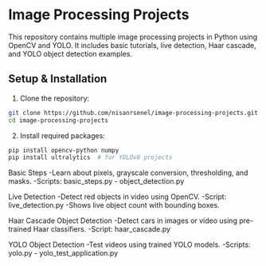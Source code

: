 # Image Processing Projects

This repository contains multiple image processing projects in Python using OpenCV and YOLO. It includes basic tutorials, live detection, Haar cascade, and YOLO object detection examples.

## Setup & Installation

1. Clone the repository:

```bash
git clone https://github.com/nisanrsenel/image-processing-projects.git
cd image-processing-projects
```
2. Install required packages:
   
```bash
pip install opencv-python numpy
pip install ultralytics  # for YOLOv8 projects
```

Basic Steps
-Learn about pixels, grayscale conversion, thresholding, and masks.
-Scripts: basic_steps.py - object_detection.py

Live Detection
-Detect red objects in video using OpenCV.
-Script: live_detection.py
-Shows live object count with bounding boxes.

Haar Cascade Object Detection
-Detect cars in images or video using pre-trained Haar classifiers.
-Script: haar_cascade.py

YOLO Object Detection
-Test videos using trained YOLO models.
-Scripts: yolo.py - yolo_test_application.py
